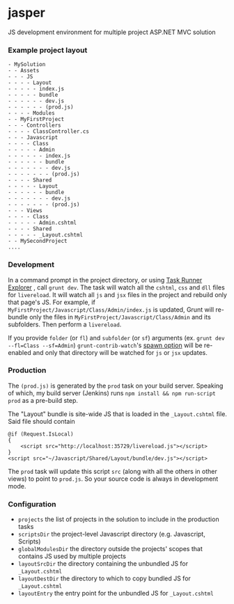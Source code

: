 # jasper
JS development environment for multiple project ASP.NET MVC solution
### Example project layout
```
- MySolution
- - Assets
- - - JS
- - - - Layout
- - - - - index.js
- - - - - bundle
- - - - - - dev.js
- - - - - - (prod.js)
- - - - Modules
- - MyFirstProject
- - - Controllers
- - - - ClassController.cs
- - - Javascript
- - - - Class
- - - - - Admin
- - - - - - index.js
- - - - - - bundle
- - - - - - - dev.js
- - - - - - - (prod.js)
- - - - Shared
- - - - - Layout
- - - - - - bundle
- - - - - - - dev.js
- - - - - - - (prod.js)
- - - Views
- - - - Class
- - - - - Admin.cshtml
- - - - Shared
- - - - - _Layout.cshtml
- - MySecondProject
....

```

### Development

In a command prompt in the project directory, or using 
[Task Runner Explorer](https://visualstudiogallery.msdn.microsoft.com/8e1b4368-4afb-467a-bc13-9650572db708) 
, call `grunt dev`. The task will watch all the `cshtml`, `css` and `dll` files for `livereload`. It will watch all
`js` and `jsx` files in the project and rebuild only that page's JS. For example, if 
`MyFirstProject/Javascript/Class/Admin/index.js` is updated, Grunt will re-bundle only the files in 
`MyFirstProject/Javascript/Class/Admin` and its subfolders. Then perform a `livereload`.

If you provide `folder` (or `fl`) and `subfolder` (or `sf`) arguments (ex. `grunt dev --fl=Class --sf=Admin`) 
`grunt-contrib-watch`'s [spawn option](https://github.com/gruntjs/grunt-contrib-watch#optionsspawn) will be re-enabled and only that directory will be watched for `js` or `jsx` updates.

### Production

The `(prod.js)` is generated by the `prod` task on your build server. Speaking of which, my build server (Jenkins) 
runs `npm install && npm run-script prod` as a pre-build step.

The "Layout" bundle is site-wide JS that is loaded in the `_Layout.cshtml` file. Said file should contain

```
@if (Request.IsLocal)
{
    <script src="http://localhost:35729/livereload.js"></script>
}
<script src="~/Javascript/Shared/Layout/bundle/dev.js"></script>
```

The `prod` task will update this script `src` (along with all the others in other views) to point to `prod.js`. 
So your source code is always in development mode.

### Configuration

* `projects` the list of projects in the solution to include in the production tasks
* `scriptsDir` the project-level Javascript directory (e.g. Javascript, Scripts)
* `globalModulesDir` the directory outside the projects' scopes that contains JS used by multiple projects
* `layoutSrcDir` the directory containing the unbundled JS for `_Layout.cshtml`
* `layoutDestDir` the directory to which to copy bundled JS for `_Layout.cshtml`
* `layoutEntry` the entry point for the unbundled JS for `_Layout.cshtml`
